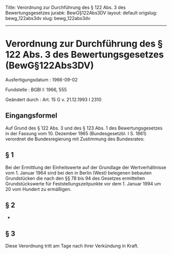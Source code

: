 Title: Verordnung zur Durchführung des § 122 Abs. 3 des Bewertungsgesetzes
jurabk: BewG§122Abs3DV
layout: default
origslug: bewg_122abs3dv
slug: bewg_122abs3dv

---

# Verordnung zur Durchführung des § 122 Abs. 3 des Bewertungsgesetzes (BewG§122Abs3DV)

Ausfertigungsdatum
:   1966-09-02

Fundstelle
:   BGBl I: 1966, 555

Geändert durch
:   Art. 15 G v. 21.12.1993 I 2310


## Eingangsformel

Auf Grund des § 122 Abs. 3 und des § 123 Abs. 1 des Bewertungsgesetzes
in der Fassung vom 10. Dezember 1965 (Bundesgesetzbl. I S. 1861)
verordnet die Bundesregierung mit Zustimmung des Bundesrates:


## § 1

Bei der Ermittlung der Einheitswerte auf der Grundlage der
Wertverhältnisse vom 1. Januar 1964 sind bei den in Berlin (West)
belegenen bebauten Grundstücken die nach den §§ 78 bis 94 des Gesetzes
ermittelten Grundstückswerte für Feststellungszeitpunkte vor dem 1.
Januar 1994 um 20 vom Hundert zu ermäßigen.


## § 2

-


## § 3

Diese Verordnung tritt am Tage nach ihrer Verkündung in Kraft.

